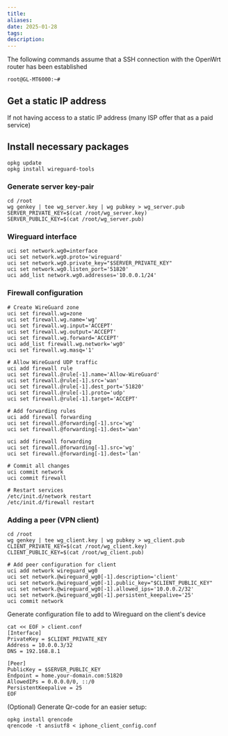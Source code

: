 ```yaml
---
title: 
aliases: 
date: 2025-01-28
tags: 
description:
---
```



The following commands assume that a SSH connection with the OpenWrt router has been established
```shell
root@GL-MT6000:~#
```
## Get a static IP address

If not having access to a static IP address (many ISP offer that as a paid service) 
## Install necessary packages
```shell
opkg update
opkg install wireguard-tools
```
### Generate server key-pair
```shell
cd /root
wg genkey | tee wg_server.key | wg pubkey > wg_server.pub
SERVER_PRIVATE_KEY=$(cat /root/wg_server.key)
SERVER_PUBLIC_KEY=$(cat /root/wg_server.pub)
```
### Wireguard interface

```shell
uci set network.wg0=interface
uci set network.wg0.proto='wireguard'
uci set network.wg0.private_key="$SERVER_PRIVATE_KEY"
uci set network.wg0.listen_port='51820'
uci add_list network.wg0.addresses='10.0.0.1/24'
```

### Firewall configuration
```shell
# Create WireGuard zone
uci set firewall.wg=zone
uci set firewall.wg.name='wg'
uci set firewall.wg.input='ACCEPT'
uci set firewall.wg.output='ACCEPT'
uci set firewall.wg.forward='ACCEPT'
uci add_list firewall.wg.network='wg0'
uci set firewall.wg.masq='1'

# Allow WireGuard UDP traffic
uci add firewall rule
uci set firewall.@rule[-1].name='Allow-WireGuard'
uci set firewall.@rule[-1].src='wan'
uci set firewall.@rule[-1].dest_port='51820'
uci set firewall.@rule[-1].proto='udp'
uci set firewall.@rule[-1].target='ACCEPT'

# Add forwarding rules
uci add firewall forwarding
uci set firewall.@forwarding[-1].src='wg'
uci set firewall.@forwarding[-1].dest='wan'

uci add firewall forwarding
uci set firewall.@forwarding[-1].src='wg'
uci set firewall.@forwarding[-1].dest='lan'

# Commit all changes
uci commit network
uci commit firewall

# Restart services
/etc/init.d/network restart
/etc/init.d/firewall restart
```
### Adding a peer (VPN client)

```shell
cd /root
wg genkey | tee wg_client.key | wg pubkey > wg_client.pub
CLIENT_PRIVATE_KEY=$(cat /root/wg_client.key)
CLIENT_PUBLIC_KEY=$(cat /root/wg_client.pub)
```
```shell
# Add peer configuration for client
uci add network wireguard_wg0
uci set network.@wireguard_wg0[-1].description='client'
uci set network.@wireguard_wg0[-1].public_key="$CLIENT_PUBLIC_KEY"
uci set network.@wireguard_wg0[-1].allowed_ips='10.0.0.2/32'
uci set network.@wireguard_wg0[-1].persistent_keepalive='25'
uci commit network
```
Generate configuration file to add to Wireguard on the client's device
```shell
cat << EOF > client.conf
[Interface]
PrivateKey = $CLIENT_PRIVATE_KEY
Address = 10.0.0.3/32
DNS = 192.168.8.1

[Peer]
PublicKey = $SERVER_PUBLIC_KEY
Endpoint = home.your-domain.com:51820
AllowedIPs = 0.0.0.0/0, ::/0
PersistentKeepalive = 25
EOF
```
(Optional) Generate Qr-code for an easier setup:
```shell
opkg install qrencode
qrencode -t ansiutf8 < iphone_client_config.conf
```
